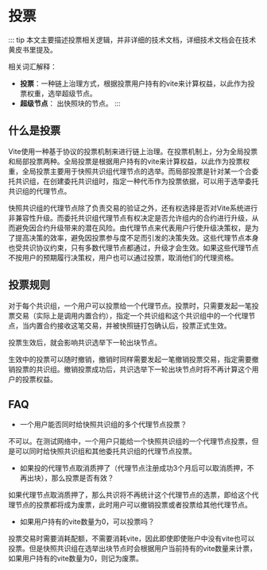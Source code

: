 # 投票

::: tip
本文主要描述投票相关逻辑，并非详细的技术文档，详细技术文档会在技术黄皮书里提及。

相关词汇解释：
* **投票**：一种链上治理方式，根据投票用户持有的vite来计算权益，以此作为投票权重，选举超级节点。
* **超级节点**： 出快照块的节点。
:::

## 什么是投票

Vite使用一种基于协议的投票机制来进行链上治理。在投票机制上，分为全局投票和局部投票两种。全局投票是根据用户持有的vite来计算权益，以此作为投票权重，全局投票主要用于快照共识组代理节点的选举。而局部投票是针对某一个合委托共识组，在创建委托共识组时，指定一种代币作为投票依据，可以用于选举委托共识组的代理节点。

快照共识组的代理节点除了负责交易的验证之外，还有权选择是否对Vite系统进行非兼容性升级。而委托共识组代理节点有权决定是否允许组内的合约进行升级，从而避免因合约升级带来的潜在风险。由代理节点来代表用户行使升级决策权，是为了提高决策的效率，避免因投票参与度不足而引发的决策失效。这些代理节点本身也受共识协议约束，只有多数代理节点都通过，升级才会生效。如果这些代理节点不按用户的预期履行决策权，用户也可以通过投票，取消他们的代理资格。

## 投票规则

对于每个共识组，一个用户可以投票给一个代理节点。投票时，只需要发起一笔投票交易（实际上是调用内置合约），指定一个共识组和这个共识组中的一个代理节点，当内置合约接收这笔交易，并被快照链打包确认后，投票正式生效。

投票生效后，就会影响共识选举下一轮出块节点。

生效中的投票可以随时撤销，撤销时同样需要发起一笔撤销投票交易，指定需要撤销投票的共识组。撤销投票成功后，共识选举下一轮出块节点时将不再计算这个用户的投票权益。

## FAQ

* 一个用户能否同时给快照共识组的多个代理节点投票？

不可以。在测试网络中，一个用户只能给一个快照共识组的一个代理节点投票，但是可以同时给快照共识组和其他委托共识组的代理节点投票。

* 如果投的代理节点取消质押了（代理节点注册成功3个月后可以取消质押，不再出块），那么投票是否有效？

如果代理节点取消质押了，那么共识将不再统计这个代理节点的选票，即给这个代理节点的投票都将成为废票，此时用户可以撤销投票或者投票给其他代理节点。

* 如果用户持有的vite数量为0，可以投票吗？

投票交易时需要消耗配额，不需要消耗vite，因此即使即使账户中没有vite也可以投票。但是快照共识组在选举出块节点时会根据用户当前持有的vite数量来计票，如果用户持有的vite数量为0，则记为废票。
